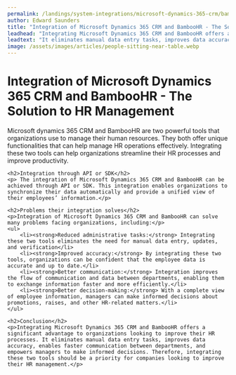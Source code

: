 ```yaml
---
permalink: /landings/system-integrations/microsoft-dynamics-365-crm/bamboohr
author: Edward Saunders
title: "Integration of Microsoft Dynamics 365 CRM and BambooHR - The Solution to HR Management"
leadhead: "Integrating Microsoft Dynamics 365 CRM and BambooHR offers a significant advantage to organizations looking to improve their HR processes"
leadtext: "It eliminates manual data entry tasks, improves data accuracy, enables faster communication between departments, and empowers managers to make informed decisions. Therefore, integrating these two tools should be a priority for companies looking to improve their HR management."
image: /assets/images/articles/people-sitting-near-table.webp
---
```

<div class="arttext">	<h1>Integration of Microsoft Dynamics 365 CRM and BambooHR - The Solution to HR Management</h1>
	<p> Microsoft dynamics 365 CRM and BambooHR are two powerful tools that organizations use to manage their human resources. They both offer unique functionalities that can help manage HR operations effectively. Integrating these two tools can help organizations streamline their HR processes and improve productivity.</p>

	<h2>Integration through API or SDK</h2>
	<p> The integration of Microsoft Dynamics 365 CRM and BambooHR can be achieved through API or SDK. This integration enables organizations to synchronize their data automatically and provide a unified view of their employees’ information.</p>

	<h2>Problems their integration solves</h2>
	<p>Integration of Microsoft Dynamics 365 CRM and BambooHR can solve many problems facing organizations, including:</p>
	<ul>
		<li><strong>Reduced administrative tasks:</strong> Integrating these two tools eliminates the need for manual data entry, updates, and verification</li>
		<li><strong>Improved accuracy:</strong> By integrating these two tools, organizations can be confident that the employee data is accurate and up to date.</li>
		<li><strong>Better communication:</strong> Integration improves the flow of communication and data between departments, enabling them to exchange information faster and more efficiently.</li>
		<li><strong>Better decision-making:</strong> With a complete view of employee information, managers can make informed decisions about promotions, raises, and other HR-related matters.</li>
	</ul>

	<h2>Conclusion</h2>
	<p>Integrating Microsoft Dynamics 365 CRM and BambooHR offers a significant advantage to organizations looking to improve their HR processes. It eliminates manual data entry tasks, improves data accuracy, enables faster communication between departments, and empowers managers to make informed decisions. Therefore, integrating these two tools should be a priority for companies looking to improve their HR management.</p>

</div>